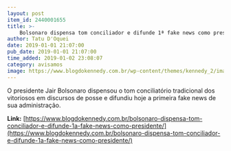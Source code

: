 ```yaml
---
layout: post
item_id: 2440001655
title: >-
    Bolsonaro dispensa tom conciliador e difunde 1ª fake news como presidente
author: Tatu D'Oquei
date: 2019-01-01 21:07:00
pub_date: 2019-01-01 21:07:00
time_added: 2019-01-02 23:08:07
category: avisamos
image: https://www.blogdokennedy.com.br/wp-content/themes/kennedy_2/images/kennedy.jpg
---
```


O presidente Jair Bolsonaro dispensou o tom conciliatório tradicional dos vitoriosos em discursos de posse e difundiu hoje a primeira fake news de sua administração.

**Link:** [https://www.blogdokennedy.com.br/bolsonaro-dispensa-tom-conciliador-e-difunde-1a-fake-news-como-presidente/](https://www.blogdokennedy.com.br/bolsonaro-dispensa-tom-conciliador-e-difunde-1a-fake-news-como-presidente/)

